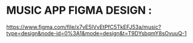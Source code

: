 # MUSIC APP FIGMA DESIGN :
https://www.figma.com/file/x7vE5IVvEtPfC5TkEFJ53a/music?type=design&node-id=0%3A1&mode=design&t=T9DYsbqmY8sOvuuQ-1
